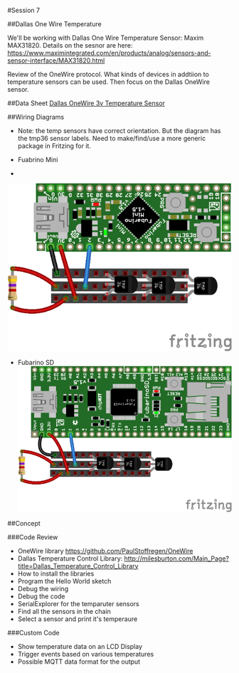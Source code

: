 #Session 7

##Dallas One Wire Temperature

We'll be working with Dallas One Wire Temperature Sensor: Maxim MAX31820. Details on the sesnor are here: https://www.maximintegrated.com/en/products/analog/sensors-and-sensor-interface/MAX31820.html

Review of the OneWire protocol. What kinds of devices in addtiion to temperature sensors can be used. Then focus on the Dallas OneWire sensor.


##Data Sheet
[Dallas OneWire 3v Temperature Sensor](https://www.maximintegrated.com/en/products/analog/sensors-and-sensor-interface/MAX31820.html#popuppdf)

##Wiring Diagrams
* Note: the temp sensors have correct orientation. But the diagram has the tmp36 sensor labels. Need to make/find/use a more generic package in Fritzing for it.

* Fuabrino Mini
* 
![Fuabrino Mini MAX31820 Wiring Diagram](/session7/FubarinoMiniOneWire_bb.png)

* Fubarino SD
![Fuabrino SD MAX31820 Wiring Diagram](/session7/FubarinoSDOneWire_bb.png)

##Concept


###Code Review
* OneWire library https://github.com/PaulStoffregen/OneWire
* Dallas Temperature Control Library: http://milesburton.com/Main_Page?title=Dallas_Temperature_Control_Library
* How to install the libraries
* Program the Hello World  sketch
* Debug the wiring
* Debug the code
* SerialExplorer for the temparuter sensors
 * Find all the sensors in the chain
 * Select a sensor and print it's temperaure
 

###Custom Code
* Show temperature data on an LCD Display
* Trigger events based on various temperatures
* Possible MQTT data format for the output

